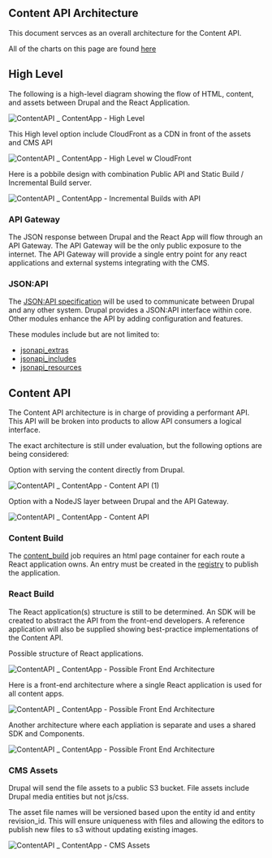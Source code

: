 ## Content API Architecture

This document servces as an overall architecture for the Content API.  

All of the charts on this page are found [here](https://lucid.app/lucidchart/f1cefdcf-ce82-4098-b2dd-54dbfb88b629/edit?page=1m8~RFLkFJUx#)

## High Level

The following is a high-level diagram showing the flow of HTML, content, and assets between Drupal and the React Application.

![ContentAPI _ ContentApp - High Level](https://user-images.githubusercontent.com/121603/133799992-9f8975c1-be9c-4e63-ba51-0582e54b941c.png)

This High level option include CloudFront as a CDN in front of the assets and CMS API

![ContentAPI _ ContentApp - High Level w CloudFront](https://user-images.githubusercontent.com/121603/134172129-d25774ce-a729-46a3-ae73-bebab612b0c4.png)

Here is a pobbile design with combination Public API and Static Build / Incremental Build server. 

![ContentAPI _ ContentApp - Incremental Builds with API](https://user-images.githubusercontent.com/121603/134409865-a6cdd47e-0bcd-417a-b7a2-ded901e2c5ee.png)

### API Gateway

The JSON response between Drupal and the React App will flow through an API Gateway. The API Gateway will be the only public exposure to the internet.  The API Gateway will provide a single entry point for any react applications and external systems integrating with the CMS.

### JSON:API

The [JSON:API specification](https://jsonapi.org/) will be used to communicate between Drupal and any other system.  Drupal provides a JSON:API interface within core.  Other modules enhance the API by adding configuration and features.  

These modules include but are not limited to:
* [jsonapi_extras](https://www.drupal.org/project/jsonapi_extras)
* [jsonapi_includes](https://www.drupal.org/project/jsonapi_include)
* [jsonapi_resources](https://www.drupal.org/project/jsonapi_resources)

## Content API

The Content API architecture is in charge of providing a performant API.  This API will be broken into products to allow API consumers a logical interface.  

The exact architecture is still under evaluation, but the following options are being considered:

Option with serving the content directly from Drupal.

![ContentAPI _ ContentApp - Content API (1)](https://user-images.githubusercontent.com/121603/133816575-e6873bc2-37f7-4045-93ed-fb89b78b24e8.png)

Option with a NodeJS layer between Drupal and the API Gateway.

![ContentAPI _ ContentApp - Content API](https://user-images.githubusercontent.com/121603/133816435-2dc6dee3-cc46-4dfe-920f-399dc1cbc284.png)

### Content Build

The [content_build](https://github.com/department-of-veterans-affairs/content-build) job requires an html page container for each route a React application owns.  An entry must be created in the [registry](https://github.com/department-of-veterans-affairs/content-build/blob/master/src/applications/registry.json) to publish the application.  

### React Build

The React application(s) structure is still to be determined.  An SDK will be created to abstract the API from the front-end developers.  A reference application will also be supplied showing best-practice implementations of the Content API.

Possible structure of React applications.

![ContentAPI _ ContentApp - Possible Front End Architecture](https://user-images.githubusercontent.com/121603/133818504-097a5f48-18c6-4e9c-9f52-85b90752e9d2.png)

Here is a front-end architecture where a single React application is used for all content apps.

![ContentAPI _ ContentApp - Possible Front End Architecture](https://user-images.githubusercontent.com/121603/133818727-da9d4653-59f8-49a5-bbd0-3a756258d706.png)

Another architecture where each appliation is separate and uses a shared SDK and Components.

![ContentAPI _ ContentApp - Possible Front End Architecture](https://user-images.githubusercontent.com/121603/134020876-fd8667a5-0175-446d-a96e-a6c08e736d7a.png)


### CMS Assets

Drupal will send the file assets to a public S3 bucket.  File assets include Drupal media entities but not js/css.  

The asset file names will be versioned based upon the entity id and entity revision_id.  This will ensure uniqueness with files and allowing the editors to publish new files to s3 without updating existing images.

![ContentAPI _ ContentApp - CMS Assets](https://user-images.githubusercontent.com/121603/133815752-4dd4e520-d1e5-454a-8878-ee6c9c820752.png)

